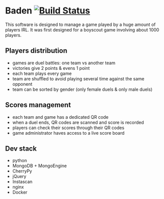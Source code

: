 Baden [![Build Status](https://travis-ci.org/vdsbenoit/baden.svg?branch=master)](https://travis-ci.org/vdsbenoit/baden)
=====
This software is designed to manage a game played by a huge amount of players IRL.
It was first designed for a boyscout game involving about 1000 players.

## Players distribution

- games are duel battles: one team vs another team
- victories give 2 points & evens 1 point
- each team plays every game
- team are shuffled to avoid playing several time against the same opponent
- team can be sorted by gender (only female duels & only male duels)

## Scores management

- each team and game has a dedicated QR code
- when a duel ends, QR codes are scanned and score is recorded
- players can check their scores through their QR codes
- game administrator haves access to a live score board

## Dev stack
- python
- MongoDB + MongoEngine
- CherryPy
- jQuery
- Instascan
- nginx
- Docker